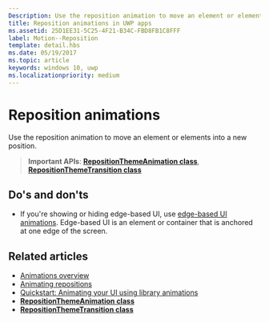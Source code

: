 ```yaml
---
Description: Use the reposition animation to move an element or elements into a new position.
title: Reposition animations in UWP apps
ms.assetid: 25D1EE31-5C25-4F21-B34C-FBD8FB1C8FFF
label: Motion--Reposition
template: detail.hbs
ms.date: 05/19/2017
ms.topic: article
keywords: windows 10, uwp
ms.localizationpriority: medium
---
```

# Reposition animations



Use the reposition animation to move an element or elements into a new position.

> **Important APIs**: [**RepositionThemeAnimation class**](https://msdn.microsoft.com/library/windows/apps/br210421), [**RepositionThemeTransition class**](https://msdn.microsoft.com/library/windows/apps/br210429)

## Do's and don'ts


-   If you're showing or hiding edge-based UI, use [edge-based UI animations](motion-edgebased.md). Edge-based UI is an element or container that is anchored at one edge of the screen.


## Related articles

* [Animations overview](https://msdn.microsoft.com/library/windows/apps/mt187350)
* [Animating repositions](https://msdn.microsoft.com/library/windows/apps/xaml/jj649434)
* [Quickstart: Animating your UI using library animations](https://msdn.microsoft.com/library/windows/apps/xaml/hh452703)
* [**RepositionThemeAnimation class**](https://msdn.microsoft.com/library/windows/apps/br210421)
* [**RepositionThemeTransition class**](https://msdn.microsoft.com/library/windows/apps/br210429)


 




